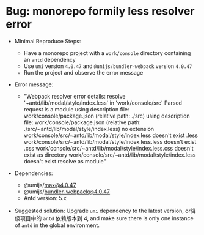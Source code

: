 # Bug: monorepo formily less resolver error

- Minimal Reproduce Steps:

  - Have a monorepo project with a `work/console` directory containing an `antd` dependency
  - Use `umi` version `4.0.47` and `@umijs/bundler-webpack` version `4.0.47`
  - Run the project and observe the error message

- Error message:

  - "Webpack resolver error details: resolve '~antd/lib/modal/style/index.less' in 'work/console/src' Parsed request is a module using description file: work/console/package.json (relative path: ./src) using description file: work/console/package.json (relative path: ./src/~antd/lib/modal/style/index.less) no extension work/console/src/~antd/lib/modal/style/index.less doesn't exist .less work/console/src/~antd/lib/modal/style/index.less.less doesn't exist .css work/console/src/~antd/lib/modal/style/index.less.css doesn't exist as directory work/console/src/~antd/lib/modal/style/index.less doesn't exist resolve as module"

- Dependencies:

  - @umijs/max@4.0.47
  - @umijs/bundler-webpack@4.0.47
  - Antd version: 5.x

- Suggested solution: Upgrade `umi` dependency to the latest version, or降级项目中的 `antd` 依赖版本到 4, and make sure there is only one instance of `antd` in the global environment.
